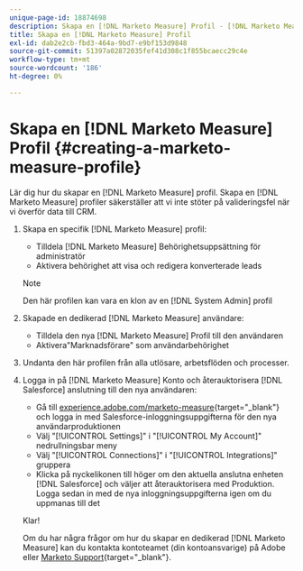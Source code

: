 ```yaml
---
unique-page-id: 18874698
description: Skapa en [!DNL Marketo Measure] Profil - [!DNL Marketo Measure] - Produktdokumentation
title: Skapa en [!DNL Marketo Measure] Profil
exl-id: dab2e2cb-fbd3-464a-9bd7-e9bf153d9848
source-git-commit: 51397a02872035fef41d308c1f855bcaecc29c4e
workflow-type: tm+mt
source-wordcount: '186'
ht-degree: 0%

---
```


# Skapa en [!DNL Marketo Measure] Profil {#creating-a-marketo-measure-profile}

Lär dig hur du skapar en [!DNL Marketo Measure] profil. Skapa en [!DNL Marketo Measure] profiler säkerställer att vi inte stöter på valideringsfel när vi överför data till CRM.

1. Skapa en specifik [!DNL Marketo Measure] profil:

   * Tilldela [!DNL Marketo Measure] Behörighetsuppsättning för administratör
   * Aktivera behörighet att visa och redigera konverterade leads

   >[!NOTE]
   >
   >Den här profilen kan vara en klon av en [!DNL System Admin] profil

1. Skapade en dedikerad [!DNL Marketo Measure] användare:

   * Tilldela den nya [!DNL Marketo Measure] Profil till den användaren
   * Aktivera&quot;Marknadsförare&quot; som användarbehörighet

1. Undanta den här profilen från alla utlösare, arbetsflöden och processer.
1. Logga in på [!DNL Marketo Measure] Konto och återauktorisera [!DNL Salesforce] anslutning till den nya användaren:

   * Gå till [experience.adobe.com/marketo-measure](https://experience.adobe.com/marketo-measure){target="_blank"} och logga in med Salesforce-inloggningsuppgifterna för den nya användarproduktionen
   * Välj &quot;[!UICONTROL Settings]&quot; i &quot;[!UICONTROL My Account]&quot; nedrullningsbar meny
   * Välj &quot;[!UICONTROL Connections]&quot; i &quot;[!UICONTROL Integrations]&quot; gruppera
   * Klicka på nyckelikonen till höger om den aktuella anslutna enheten [!DNL Salesforce] och väljer att återauktorisera med Produktion. Logga sedan in med de nya inloggningsuppgifterna igen om du uppmanas till det

   Klar!

   Om du har några frågor om hur du skapar en dedikerad [!DNL Marketo Measure] kan du kontakta kontoteamet (din kontoansvarige) på Adobe eller [Marketo Support](https://nation.marketo.com/t5/support/ct-p/Support){target="_blank"}.
